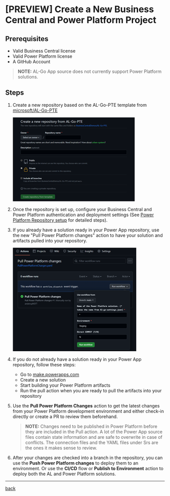 # [PREVIEW] Create a New Business Central and Power Platform Project

## Prerequisites

- Valid Business Central license
- Valid Power Platform license
- A GitHub Account

> **NOTE:** AL-Go App source does not currently support Power Platform solutions.

## Steps

1. Create a new repository based on the AL-Go-PTE template from [microsoft/AL-Go-PTE](https://github.com/microsoft/AL-Go-PTE)

    ![Screen shot from GitHub showing how ot create a new repository based on the Al-go PTE template](images/p1.png)

1. Once the repository is set up, configure your Business Central and Power Platform authentication and deployment settings (See [Power Platform Repository setup](./SetupPowerPlatform.md) for detailed steps).  

1. If you already have a solution ready in your Power App repository, use the new "Pull Power Platform changes" action to have your solution and artifacts pulled into your repository.

    ![Screen shot from GitHub showing how to pull Power Platform changes](images/p2.png)

1. If you do not already have a solution ready in your Power App repository, follow these steps:

    - Go to [make.powerapps.com](https://make.powerapps.com)
    - Create a new solution
    - Start building your Power Platform artifacts
    - Run the pull action when you are ready to pull the artifacts into your repository

1. Use the **Pull Power Platform Changes** action to get the latest changes from your Power Platform development environment and either check-in directly or create a PR to review them beforehand.

    > **NOTE:** Changes need to be published in Power Platform before they are included in the Pull action. A lot of the Power App source files contain state information and are safe to overwrite in case of conflicts. The connection files and the YAML files under Srs are the ones it makes sense to review.

1. After your changes are checked into a branch in the repository, you can use the **Push Power Platform changes** to deploy them to an environment. Or use the **CI/CD** flow or **Publish to Environment** action to deploy both the AL and Power Platform solutions.

---
[back](../README.md)
